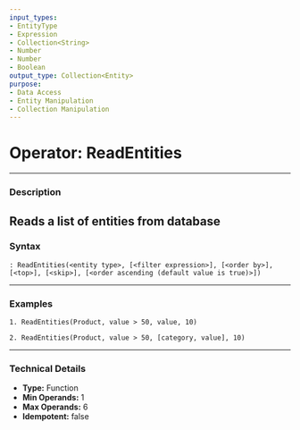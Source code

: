 ```yaml
---
input_types:
- EntityType
- Expression
- Collection<String>
- Number
- Number
- Boolean
output_type: Collection<Entity>
purpose:
- Data Access
- Entity Manipulation
- Collection Manipulation
---
```

# Operator: ReadEntities
---
### **Description**
Reads a list of entities from database
---
### **Syntax**
```
: ReadEntities(<entity type>, [<filter expression>], [<order by>], [<top>], [<skip>], [<order ascending (default value is true)>])
```
---
### **Examples**
```
1. ReadEntities(Product, value > 50, value, 10)
```
```
2. ReadEntities(Product, value > 50, [category, value], 10)
```
---
### **Technical Details**
- **Type:** Function
- **Min Operands:** 1
- **Max Operands:** 6
- **Idempotent:** false